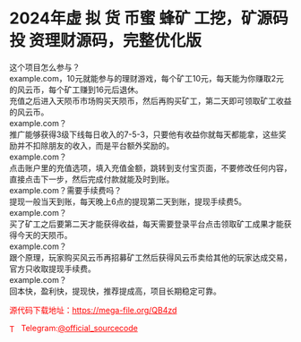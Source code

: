 # 2024年虚 拟 货 币蜜 蜂矿 工挖，矿源码投 资理财源码，完整优化版

这个项目怎么参与？<br>example.com，10元就能参与的理财游戏，每个矿工10元，每天能为你赚取2元的风云币，每个矿工赚到16元后退休。<br>充值之后进入天陨币市场购买天陨币，然后再购买矿工，第二天即可领取矿工收益的风云币。<br>example.com？<br>推广能够获得3级下线每日收入的7-5-3，只要他有收益你就每天都能拿，这些奖励并不扣除朋友的收入，而是平台额外奖励的。<br>example.com？<br>点击账户里的充值选项，填入充值金额，跳转到支付宝页面，不要修改任何内容，直接点击下一步，然后完成付款就能及时到账。<br>example.com？需要手续费吗？<br>提现一般当天到账，每天晚上6点的提现第二天到账，提现手续费5。<br>example.com？<br>买了矿工之后要第二天才能获得收益，每天需要登录平台点击领取矿工成果才能获得今天的天陨币。<br>example.com？<br>跟个原理，玩家购买风云币再招募矿工然后获得风云币卖给其他的玩家达成交易，官方只收取提现手续费。<br>example.com？<br>回本快，盈利快，提现快，推荐提成高，项目长期稳定可靠。<br>


<p style="color: red;">源代码下载地址：<a href="https://mega-file.org/QB4zd" style="color: red;">https://mega-file.org/QB4zd</a></p><p style="color: red;"><img src="https://cdn-icons-png.flaticon.com/512/2111/2111646.png" alt="Telegram Icon" style="width: 16px; vertical-align: middle; margin-right: 5px;">Telegram:<a href="https://t.me/official_sourcecode" style="color: red;">@official_sourcecode</a></p>